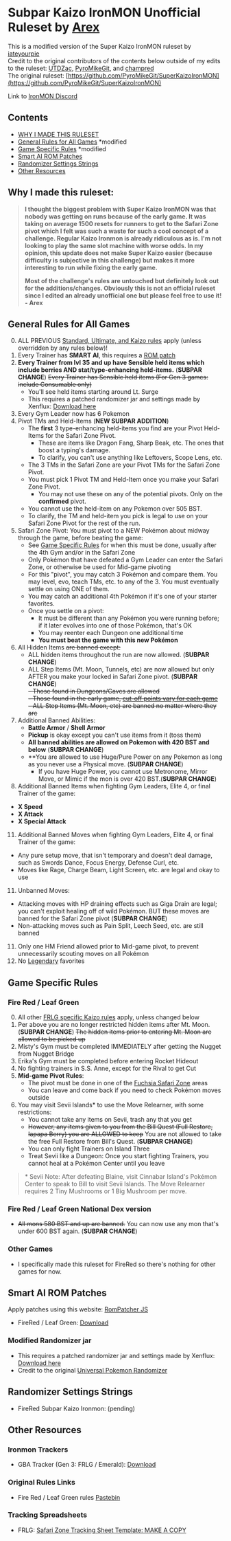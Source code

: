 # Subpar Kaizo IronMON Unofficial Ruleset by [Arex](https://twitch.tv/Arex)

This is a modified version of the Super Kaizo IronMON ruleset by [iateyourpie](https://twitch.tv/iateyourpie)  
 Credit to the original contributors of the contents below outside of my edits to the ruleset: [UTDZac](https://github.com/UTDZac), [PyroMikeGit](https://github.com/PyroMikeGit), and [champred](https://github.com/champred)  
 The original ruleset: [https://github.com/PyroMikeGit/SuperKaizoIronMON](https://github.com/PyroMikeGit/SuperKaizoIronMON)
  
 Link to [IronMON Discord](https://discord.com/invite/jFPYsZAhjX)

## Contents
- [WHY I MADE THIS RULESET](#why-i-made-this-ruleset)
- [General Rules for All Games](#general-rules-for-all-games) *modified
- [Game Specific Rules](#game-specific-rules) *modified
- [Smart AI ROM Patches](#smart-ai-rom-patches)
- [Randomizer Settings Strings](#randomizer-settings-strings)
- [Other Resources](#other-resources)

## Why I made this ruleset:

> **I thought the biggest problem with Super Kaizo IronMON was that nobody was getting on runs because of the early game. It was taking on average 1500 resets for runners to get to the Safari Zone pivot which I felt was such a waste for such a cool concept of a challenge. Regular Kaizo Ironmon is already ridiculous as is. I'm not looking to play the same slot machine with worse odds. In my opinion, this update does not make Super Kaizo easier (because difficulty is subjective in this challenge) but makes it more interesting to run while fixing the early game.**
> 
> **Most of the challenge's rules are untouched but definitely look out for the additions/changes. Obviously this is not an official ruleset since I edited an already unofficial one but please feel free to use it! - Arex**

## General Rules for All Games

0. ALL PREVIOUS [Standard, Ultimate, and Kaizo rules](https://gist.github.com/valiant-code/adb18d248fa0fae7da6b639e2ee8f9c1) apply (unless overridden by any rules below)!
1. Every Trainer has **SMART AI**, this requires a [ROM patch](#smart-ai-rom-patches)
2. **Every Trainer from lvl 35 and up have Sensible held items which include berries AND stat/type-enhancing held-items.** (**SUBPAR CHANGE**) ~~Every Trainer has Sensible held items (For Gen 3 games: include Consumable only)~~ 
   - You'll see held items starting around Lt. Surge
   - This requires a patched randomizer jar and settings made by Xenflux: [Download here](https://github.com/arexbold/SubparKaizoIronMON/releases)
4. Every Gym Leader now has 6 Pokemon
5. Pivot TMs and Held-Items (**NEW SUBPAR ADDITION**)
   - The **first** 3 type-enhancing held-items you find are your Pivot Held-Items for the Safari Zone Pivot.
      - These are items like Dragon Fang, Sharp Beak, etc. The ones that boost a typing's damage.
      - To clarify, you can't use anything like Leftovers, Scope Lens, etc.
   - The 3 TMs in the Safari Zone are your Pivot TMs for the Safari Zone Pivot.
   - You must pick 1 Pivot TM and Held-Item once you make your Safari Zone Pivot.
      - You may not use these on any of the potential pivots. Only on the **confirmed** pivot.
   - You cannot use the held-item on any Pokemon over 505 BST.
   - To clarify, the TM and held-item you pick is legal to use on your Safari Zone Pivot for the rest of the run.
6. Safari Zone Pivot: You must pivot to a NEW Pokémon about midway through the game, before beating the game:
   - See [Game Specific Rules](#game-specific-rules) for when this must be done, usually after the 4th Gym and/or in the Safari Zone
   - Only Pokémon that have defeated a Gym Leader can enter the Safari Zone, or otherwise be used for Mid-game pivoting
   - For this "pivot", you may catch 3 Pokémon and compare them. You may level, evo, teach TMs, etc. to any of the 3. You must eventually settle on using ONE of them.
   - You may catch an additional 4th Pokémon if it's one of your starter favorites.
   - Once you settle on a pivot:
      - It must be different than any Pokémon you were running before; if it later evolves into one of those Pokémon, that's OK
      - You may reenter each Dungeon one additional time
      - **You must beat the game with this new Pokémon**
7. All Hidden Items ~~are banned except:~~
   - ALL hidden items throughout the run are now allowed. (**SUBPAR CHANGE**)
   - ALL Step Items (Mt. Moon, Tunnels, etc) are now allowed but only AFTER you make your locked in Safari Zone pivot. (**SUBPAR CHANGE**)   
 ~~- Those found in Dungeons/Caves are allowed~~  
 ~~- Those found in the early game, [cut-off points vary for each game](#game-specific-rules)~~  
 ~~- ALL Step Items (Mt. Moon, etc) are banned no matter where they are~~  
9. Additional Banned Abilities:
   - **Battle Armor** / **Shell Armor**
   - **Pickup** is okay except you can't use items from it (toss them)
   - **All banned abilities are allowed on Pokemon with 420 BST and below** (**SUBPAR CHANGE**)
   - **You are allowed to use Huge/Pure Power on any Pokemon as long as you never use a Physical move. (**SUBPAR CHANGE**)
     - If you have Huge Power, you cannot use Metronome, Mirror Move, or Mimic if the mon is over 420 BST.(**SUBPAR CHANGE**)
10. Additional Banned Items when fighting Gym Leaders, Elite 4, or final Trainer of the game:
   - **X Speed**
   - **X Attack**
   - **X Special Attack**
11. Additional Banned Moves when fighting Gym Leaders, Elite 4, or final Trainer of the game:
   - Any pure setup move, that isn't temporary and doesn't deal damage, such as Swords Dance, Focus Energy, Defense Curl, etc.
   - Moves like Rage, Charge Beam, Light Screen, etc. are legal and okay to use
11. Unbanned Moves:
   - Attacking moves with HP draining effects such as Giga Drain are legal; you can't exploit healing off of wild Pokémon. BUT these moves are banned for the Safari Zone pivot (**SUBPAR CHANGE**)
   - Non-attacking moves such as Pain Split, Leech Seed, etc. are still banned
11. Only one HM Friend allowed prior to Mid-game pivot, to prevent unnecessarily scouting moves on all Pokémon
12. No [Legendary](https://www.serebii.net/pokemon/legendary.shtml) favorites

## Game Specific Rules

### Fire Red / Leaf Green

0. All other [FRLG specific Kaizo rules](https://gist.github.com/UTDZac/a147c497424dfbd537d8c4b0c22b5621#fire-red--leaf-green) apply, unless changed below
1. Per above you are no longer restricted hidden items after Mt. Moon. (**SUBPAR CHANGE**) ~~The hidden items prior to entering Mt. Moon are allowed to be picked up~~
2. Misty's Gym must be completed IMMEDIATELY after getting the Nugget from Nugget Bridge
3. Erika's Gym must be completed before entering Rocket Hideout
4. No fighting trainers in S.S. Anne, except for the Rival to get Cut
5. **Mid-game Pivot Rules**:
   - The pivot must be done in one of the [Fuchsia Safari Zone](https://bulbapedia.bulbagarden.net/wiki/Kanto_Safari_Zone) areas
   - You can leave and come back if you need to check Pokémon moves outside
6. You may visit Sevii Islands\* to use the Move Relearner, with some restrictions:
   - You cannot take any items on Sevii, trash any that you get
   - ~~However, any items given to you from the Bill Quest (Full Restore, Iapapa Berry) you are ALLOWED to keep~~ You are not allowed to take the free Full Restore from Bill's Quest. (**SUBPAR CHANGE**)
   - You can only fight Trainers on Island Three
   - Treat Sevii like a Dungeon: Once you start fighting Trainers, you cannot heal at a Pokémon Center until you leave

> \* Sevii Note: After defeating Blaine, visit Cinnabar Island's Pokémon Center to speak to Bill to visit Sevii Islands. The Move Relearner requires 2 Tiny Mushrooms or 1 Big Mushroom per move.

### Fire Red / Leaf Green National Dex version
- ~~All mons 580 BST and up are banned.~~ You can now use any mon that's under 600 BST again. (**SUBPAR CHANGE**)

### Other Games

- I specifically made this ruleset for FireRed so there's nothing for other games for now.

## Smart AI ROM Patches

Apply patches using this website: [RomPatcher JS](https://www.marcrobledo.com/RomPatcher.js/)

- FireRed / Leaf Green: [Download](https://github.com/tom-overton/pokefirered/releases/tag/smart-ai-v2)
   

### Modified Randomizer jar
- This requires a patched randomizer jar and settings made by Xenflux: [Download here](https://github.com/arexbold/SubparKaizoIronMON/releases)
- Credit to the original [Universal Pokemon Randomizer](https://github.com/Ajarmar/universal-pokemon-randomizer-zx)

## Randomizer Settings Strings

- FireRed Subpar Kaizo Ironmon: (pending)

## Other Resources

### Ironmon Trackers

- GBA Tracker (Gen 3: FRLG / Emerald): [Download](https://github.com/besteon/Ironmon-Tracker/releases/latest)

### Original Rules Links

- Fire Red / Leaf Green rules [Pastebin](https://pastebin.com/nWAXrPEE)

### Tracking Spreadsheets

- FRLG: [Safari Zone Tracking Sheet Template: MAKE A COPY](https://docs.google.com/spreadsheets/d/1EB4Y5xmKmbUu9lzz9BTR0sJpp0wfUtNM4rF60aOtHtU)
